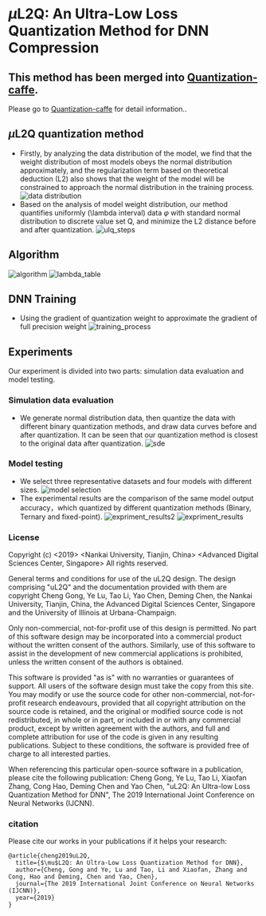 # $\mu$L2Q: An Ultra-Low Loss Quantization Method for DNN Compression

## This method has been merged into [Quantization-caffe](https://github.com/GongCheng1919/Quantization-caffe). 
Please go to [Quantization-caffe](https://github.com/GongCheng1919/Quantization-caffe) for detail information..

## $\mu$L2Q quantization method
- Firstly, by analyzing the data distribution of the model, 
we find that the weight distribution of most models obeys the 
normal distribution approximately, and the regularization term 
based on theoretical deduction (L2) also shows that the weight 
of the model will be constrained to approach the normal distribution 
in the training process.
![data distribution](data_distribution_analysis.png)
- Based on the analysis of model weight distribution, 
our method quantifies uniformly (\lambda interval) data $\varphi$ with standard normal 
distribution to discrete value set Q, and minimize the 
L2 distance before and after quantization.
![ulq_steps](ulq_steps.png)

## Algorithm
![algorithm](algorithms.png)
![lambda_table](lambda_table.png)

## DNN Training
- Using the gradient of quantization weight to approximate the gradient of full precision weight
![training_process](training_process.png)

## Experiments
Our experiment is divided into two parts: simulation data evaluation and model testing.
### Simulation data evaluation
- We generate normal distribution data, then quantize the data with different binary 
quantization methods, and draw data curves before and after quantization. It can be 
seen that our quantization method is closest to the original data after quantization.
![sde](curve_fitting.png)
### Model testing
- We select three representative datasets and four models with different sizes.
![model selection](model_selection.png)
- The experimental results are the comparison of the same model output accuracy，which
 quantized by different quantization methods (Binary, Ternary and fixed-point). 
![expriment_results2](expriment_results2.png)
![expriment_results](expriment_results.png)

### License
Copyright (c) <2019>
<Nankai University, Tianjin, China>
<Advanced Digital Sciences Center, Singapore>
<University of Illinois at Urbana-Champaign>
All rights reserved.


General terms and conditions for use of the uL2Q design. The design 
comprising "uL2Q" and the documentation provided with them are 
copyright Cheng Gong, Ye Lu, Tao Li, Yao Chen, Deming Chen, 
the Nankai University, Tianjin, China, 
the Advanced Digital Sciences Center, Singapore 
and the University of Illinois at Urbana-Champaign.

Only non-commercial, not-for-profit use of this design is permitted. No part 
of this software design may be incorporated into a commercial product without the 
written consent of the authors.  Similarly, use of 
this software to assist in the development of new commercial applications is 
prohibited, unless the written consent of the authors is obtained.

This software is provided "as is" with no warranties or guarantees of support. 
All users of the software design must take the copy from this site. You may modify or 
use the source code for other non-commercial, not-for-profit research endeavours,
provided that all copyright attribution on the source code is retained, and the
original or modified source code is not redistributed, in whole or in part, or
included in or with any commercial product, except by written agreement with
the authors, and full and complete attribution for use of the code is given in
any resulting publications. Subject to these conditions, the software is
provided free of charge to all interested parties.

When referencing this particular open-source software in a publication, please 
cite the following publication:
Cheng Gong, Ye Lu, Tao Li, Xiaofan Zhang, Cong Hao, Deming Chen and Yao Chen, "uL2Q: An Ultra-low Loss Quantization Method for DNN", The 2019 International Joint Conference on Neural Networks (IJCNN).

### citation
Please cite our works in your publications if it helps your research:
```
@article{cheng2019uL2Q,
  title={$\mu$L2Q: An Ultra-Low Loss Quantization Method for DNN},
  author={Cheng, Gong and Ye, Lu and Tao, Li and Xiaofan, Zhang and Cong, Hao and Deming, Chen and Yao, Chen},
  journal={The 2019 International Joint Conference on Neural Networks (IJCNN)},
  year={2019}
}
```

